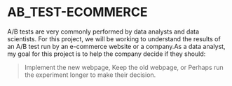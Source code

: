 # AB_TEST-ECOMMERCE

A/B tests are very commonly performed by data analysts and data scientists. For this project, we will be working to understand the results of an A/B test run by an e-commerce website or a company.As a data analyst, my goal for this project is to help the company decide if they should:

>Implement the new webpage,
>Keep the old webpage, or
>Perhaps run the experiment longer to make their decision.

